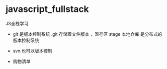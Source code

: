 # javascript_fullstack
JS全栈学习

- git 是版本控制系统
  .git 存储着文件版本 ，暂存区 stage 
  本地仓库 
  是分布式的版本控制系统

- svn 也可以版本控制

- 购物清单

